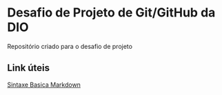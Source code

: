 #  Desafio de Projeto de Git/GitHub da DIO
Repositório criado para o desafio de projeto
## Link úteis
[Sintaxe Basica Markdown](https://www.markdownguide.org/basic-syntax)
